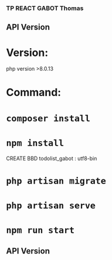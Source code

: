 
### TP REACT GABOT Thomas


## API Version

# Version:
php version >8.0.13

# Command:
# `composer install`
# `npm install`
CREATE BBD todolist_gabot : utf8-bin
# `php artisan migrate`
# `php artisan serve`
# `npm run start`


## API Version

